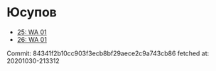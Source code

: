 # Юсупов
- [25: WA 01](25.md)
- [26: WA 01](26.md)

Commit: 84341f2b10cc903f3ecb8bf29aece2c9a743cb86
 fetched at: 20201030-213312
